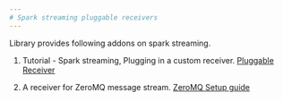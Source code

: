 ```yaml
---
# Spark streaming pluggable receivers
---
```


Library provides following addons on spark streaming.

1. Tutorial - Spark streaming, Plugging in a custom receiver. [Pluggable Receiver](docs/plugin-custom-receiver.md)

2. A receiver for ZeroMQ message stream. [ZeroMQ Setup guide](docs/zeromq-setup-guide.md)
